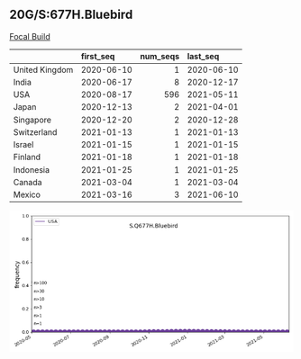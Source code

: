 

## 20G/S:677H.Bluebird
[Focal Build](https://nextstrain.org/groups/neherlab/ncov/S.Q677H.Bluebird?c=gt-S_677&f_country=USA)

|                | first_seq   |   num_seqs | last_seq   |
|:---------------|:------------|-----------:|:-----------|
| United Kingdom | 2020-06-10  |          1 | 2020-06-10 |
| India          | 2020-06-17  |          8 | 2020-12-17 |
| USA            | 2020-08-17  |        596 | 2021-05-11 |
| Japan          | 2020-12-13  |          2 | 2021-04-01 |
| Singapore      | 2020-12-20  |          2 | 2020-12-28 |
| Switzerland    | 2021-01-13  |          1 | 2021-01-13 |
| Israel         | 2021-01-15  |          1 | 2021-01-15 |
| Finland        | 2021-01-18  |          1 | 2021-01-18 |
| Indonesia      | 2021-01-25  |          1 | 2021-01-25 |
| Canada         | 2021-03-04  |          1 | 2021-03-04 |
| Mexico         | 2021-03-16  |          3 | 2021-06-10 |

![Overall trends S.Q677H.Bluebird](/overall_trends_figures/overall_trends_S.Q677H.Bluebird.png)